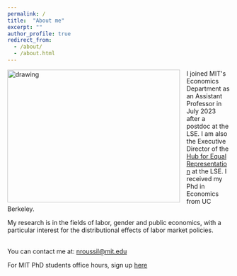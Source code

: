 ```yaml
---
permalink: /
title:  "About me"
excerpt: ""
author_profile: true
redirect_from: 
  - /about/
  - /about.html
---
```

<!-- <img src=https://github.com/ninaroussille/ninaroussille.github.io/tree/master/images/profile2.png style="width:390px;height:300px;"> -->

<!--![github small](/images/profile2.png) -->
<img src="/images/profile2.png" alt="drawing" width="390" height="300" style="float: left; padding-right:15px"/>  I joined MIT's Economics Department as an Assistant Professor in July 2023 after a postdoc at the LSE. I am also the Executive Director of the [Hub for Equal Representation](https://www.hubequalrep.org/) at the LSE. I received my Phd in Economics from UC Berkeley. <br>

My research is in the fields of labor, gender and public economics, with a particular interest for the distributional effects of labor market policies.  <br>
<br>

You can contact me at: [nroussil@mit.edu](mailto:nroussil@mit.edu)

For MIT PhD students office hours, sign up [here](https://calendly.com/ninaroussille/officehours)
